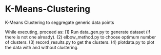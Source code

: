 # K-Means-Clustering
K-Means Clustering to seggregate generic data points

While executing, proceed as:
(1) Run data_gen.py to generate dataset (if there is not one already).
(2) elbow_method.py to choose optimum number of clusters.
(3) record_results.py to get the clusters.
(4) plotdata.py to plot the data with and without clustering.
